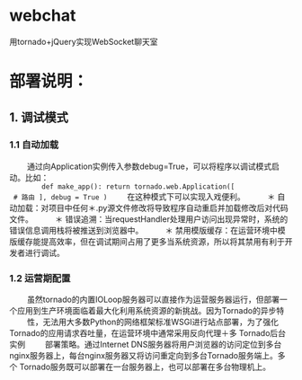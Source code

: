 # webchat
用tornado+jQuery实现WebSocket聊天室

# 部署说明：
## 1. 调试模式
### 1.1 自动加载
         通过向Application实例传入参数debug=True，可以将程序以调试模式启动。比如：<br>
         ```
         def make_app():
             return tornado.web.Application([
                # 路由
                ],
                debug = True
              )
         ```
         在这种模式下可以实现入戏便利。
          ＊ 自动加载：对项目中任何＊.py源文件修改将导致程序自动重启并加载修改后对代码文件。
          ＊ 错误追溯：当requestHandler处理用户访问出现异常时，系统的错误信息调用栈将被推送到浏览器中。
          ＊ 禁用模版缓存：在运营环境中模版缓存能提高效率，但在调试期间占用了更多当系统资源，所以将其禁用有利于开发者进行调试。
          
 ### 1.2 运营期配置
         虽然tornado的内置IOLoop服务器可以直接作为运营服务器运行，但部署一个应用到生产环境面临着最大化利用系统资源的新挑战。因为Tornado的异步特            性，无法用大多数Python的网络框架标准WSGI进行站点部署，为了强化Tornado的应用请求吞吐量，在运营环境中通常采用反向代理＋多 Tornado后台实例          部署策略。通过Internet DNS服务器将用户浏览器的访问定位到多台nginx服务器上，每台nginx服务器又将访问重定向到多台Tornado服务端上。多个              Tornado服务既可以部署在一台服务器上，也可以部署在多台物理机上。

